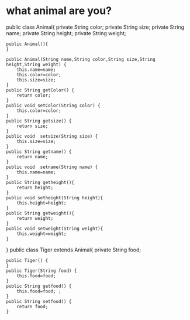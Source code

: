 # what animal are you?
public class Animal{
	private String color;
	private String size;
	private String name;
	private String height;
	private String weight;
	
	public Animal(){
	}
	
	public Animal(String name,String color,String size,String height,String weight) {
		this.name=name;
		this.color=color;
		this.size=size;
	}
	public String getColor() {
		return color;
	}
	public void setColor(String color) {
		this.color=color;
	}
	public String getsize() {
		return size;
	}
	public void  setsize(String size) {
		this.size=size;
	}
	public String getname() {
		return name;
	}
	public void  setname(String name) {
		this.name=name;
	}
	public String getheight(){
		return height;
	}
	public void setheight(String height){
		this.height=height;
	}
	public String getweight(){
		return weight;
	}
	public void setweight(String weight){
		this.weight=weight;
	}
	
}
public class Tiger extends Animal{
	private String food;
	
	public Tiger() {
	}
	public Tiger(String food) {
		this.food=food;
	}
	public String getfood() {
		this.food=food; ;
	}
	public String setfood() {
		return food;
	}
